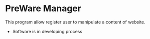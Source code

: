 # PreWare Manager

This program allow register user to manipulate a content of website.

- Software is in developing process
